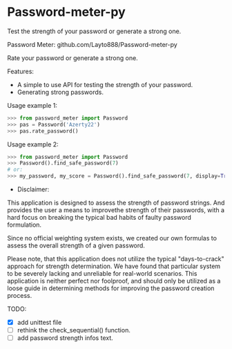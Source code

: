 # Password-meter-py
Test the strength of your password or generate a strong one.

Password Meter: github.com/Layto888/Password-meter-py

Rate your password or generate a strong one.

Features:
- A simple to use API for testing the strength of your password.
- Generating strong passwords.


Usage example 1:
```python
>>> from password_meter import Password
>>> pas = Password('Azerty22')
>>> pas.rate_password()
```
Usage example 2:
```python
>>> from password_meter import Password
>>> Password().find_safe_password(7)
# or:
>>> my_password, my_score = Password().find_safe_password(7, display=True)
 ```                   

* Disclaimer:

This application is designed to assess the strength of password strings.
And provides the user a means to improvethe strength of their passwords, 
with a hard focus on breaking the typical bad habits of faulty password 
formulation.

Since no official weighting system exists, we created our own formulas
to assess the overall strength of a given password.

Please note, that this application does not utilize the typical "days-to-crack"
approach for strength determination.
We have found that particular system to be severely lacking and unreliable
for real-world scenarios. This application is neither perfect nor foolproof,
and should only be utilized as a loose guide in determining methods for
improving the password creation process.

TODO: 
 - [x] add unittest file
 - [ ] rethink the check_sequential() function.
 - [ ] add password strength infos text. 

